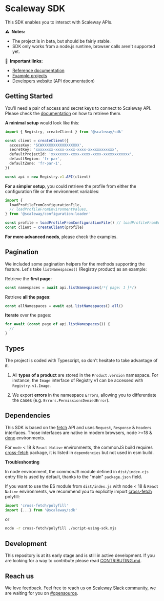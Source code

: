 # Scaleway SDK

This SDK enables you to interact with Scaleway APIs.

**⚠️  Notes:**
* The project is in beta, but should be fairly stable.
* SDK only works from a node.js runtime, browser calls aren't supported yet.

**🔗  Important links:**
* [Reference documentation](https://scaleway.github.io/scaleway-sdk-js)
* [Example projects](./examples)
* [Developers website](https://developers.scaleway.com) (API documentation)

## Getting Started

You'll need a pair of access and secret keys to connect to Scaleway API. Please check the [documentation](https://www.scaleway.com/docs/console/my-project/how-to/generate-api-key) on how to retrieve them.

**A minimal setup** would look like this:

```ts
import { Registry, createClient } from '@scaleway/sdk'

const client = createClient({
  accessKey: 'SCWXXXXXXXXXXXXXXXXX',
  secretKey: 'xxxxxxxx-xxxx-xxxx-xxxx-xxxxxxxxxxxx',
  defaultProjectId: 'xxxxxxxx-xxxx-xxxx-xxxx-xxxxxxxxxxxx',
  defaultRegion: 'fr-par',
  defaultZone: 'fr-par-1',
})

const api = new Registry.v1.API(client)
```

**For a simpler setup**, you could retrieve the profile from either the configuration file or the environment variables:

```ts
import { 
  loadProfileFromConfigurationFile, 
  // loadProfileFromEnvironmentValues,
} from '@scaleway/configuration-loader'

const profile = loadProfileFromConfigurationFile() // loadProfileFromEnvironmentValues()
const client = createClient(profile)
```

**For more advanced needs**, please check the examples.

## Pagination

We included some pagination helpers for the methods supporting the feature. Let's take `listNamespaces()` (Registry product) as an example:

Retrieve the **first page**:

```ts
const namespaces = await api.listNamespaces(/*{ page: 1 }*/)
```

Retrieve **all the pages**:
```ts
const allNamespaces = await api.listNamespaces().all()
```

**Iterate** over the pages:
```ts
for await (const page of api.listNamespaces()) {
  // 
}
```

## Types

The project is coded with Typescript, so don't hesitate to take advantage of it.

1. All **types of a product** are stored in the `Product.version` namespace. For instance, the `Image` interface of Registry v1 can be accessed with `Registry.v1.Image`.

2. We export **errors** in the namespace `Errors`, allowing you to differentiate the cases (e.g. `Errors.PermissionsDeniedError`).

## Dependencies

This SDK is based on the [fetch](https://developer.mozilla.org/en-US/docs/Web/API/Fetch_API) API and uses `Request`, `Response` & `Headers` interfaces. Those interfaces are native in modern browsers, node >=18 & [deno](https://deno.land/) environments.

For `node` < 18 & `React Native` environments, the commonJS build requires [cross-fetch](https://www.npmjs.com/package/cross-fetch) package, it is listed in `dependencies` but not used in esm build.

**Troubleshooting**

In node environment, the commonJS module defined in `dist/index.cjs` entry file is used by default, thanks to the "main" `package.json` field.

If you want to use the ES module from `dist/index.js` with node < 18 & `React Native` environments, we recommend you to explicitly import [cross-fetch](https://www.npmjs.com/package/cross-fetch) polyfill:

```ts
import 'cross-fetch/polyfill'
import {...} from '@scaleway/sdk'
```

or

```bash
node -r cross-fetch/polyfill ./script-using-sdk.mjs
```

## Development

This repository is at its early stage and is still in active development.
If you are looking for a way to contribute please read [CONTRIBUTING.md](./CONTRIBUTING.md).

## Reach us

We love feedback. Feel free to reach us on [Scaleway Slack community](https://slack.scaleway.com/), we are waiting for you on [#opensource](https://scaleway-community.slack.com/app_redirect?channel=opensource).
